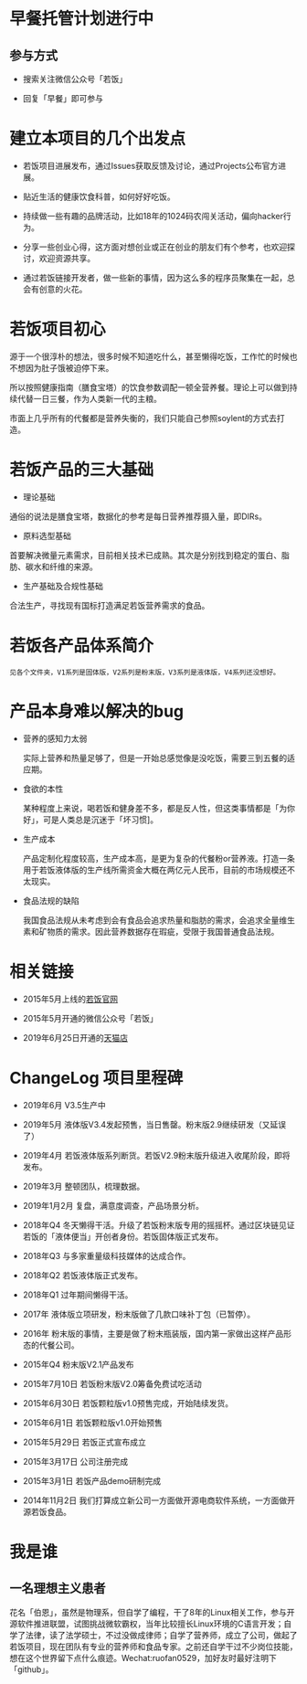 # 早餐托管计划进行中

## 参与方式

- 搜索关注微信公众号「若饭」

- 回复「早餐」即可参与



# 建立本项目的几个出发点

- 若饭项目进展发布，通过Issues获取反馈及讨论，通过Projects公布官方进展。

- 贴近生活的健康饮食科普，如何好好吃饭。

- 持续做一些有趣的品牌活动，比如18年的1024码农闯关活动，偏向hacker行为。

- 分享一些创业心得，这方面对想创业或正在创业的朋友们有个参考，也欢迎探讨，欢迎资源共享。

- 通过若饭链接开发者，做一些新的事情，因为这么多的程序员聚集在一起，总会有创意的火花。



# 若饭项目初心

源于一个很淳朴的想法，很多时候不知道吃什么，甚至懒得吃饭，工作忙的时候也不想因为肚子饿被迫停下来。

所以按照健康指南（膳食宝塔）的饮食参数调配一顿全营养餐。理论上可以做到持续代替一日三餐，作为人类新一代的主粮。

市面上几乎所有的代餐都是营养失衡的，我们只能自己参照soylent的方式去打造。


# 若饭产品的三大基础

- 理论基础

通俗的说法是膳食宝塔，数据化的参考是每日营养推荐摄入量，即DIRs。

- 原料选型基础

首要解决微量元素需求，目前相关技术已成熟。其次是分别找到稳定的蛋白、脂肪、碳水和纤维的来源。


- 生产基础及合规性基础

合法生产，寻找现有国标打造满足若饭营养需求的食品。


# 若饭各产品体系简介

```
见各个文件夹，V1系列是固体版，V2系列是粉末版，V3系列是液体版，V4系列还没想好。
```


# 产品本身难以解决的bug

- 营养的感知力太弱

  实际上营养和热量足够了，但是一开始总感觉像是没吃饭，需要三到五餐的适应期。

- 食欲的本性

  某种程度上来说，喝若饭和健身差不多，都是反人性，但这类事情都是「为你好」，可是人类总是沉迷于「坏习惯]。

- 生产成本

  产品定制化程度较高，生产成本高，是更为复杂的代餐粉or营养液。打造一条用于若饭液体版的生产线所需资金大概在两亿元人民币，目前的市场规模还不太现实。

- 食品法规的缺陷

  我国食品法规从未考虑到会有食品会追求热量和脂肪的需求，会追求全量维生素和矿物质的需求。因此营养数据存在瑕疵，受限于我国普通食品法规。
  

# 相关链接

- 2015年5月上线的[若饭官网](http://www.ruffood.com/ "若饭官网")

- 2015年5月开通的微信公众号「若饭」

- 2019年6月25日开通的[天猫店](https://ruofansp.tmall.com/ "天猫店")



# ChangeLog 项目里程碑

- 2019年6月
V3.5生产中

- 2019年5月
液体版V3.4发起预售，当日售罄。粉末版2.9继续研发（又延误了）

- 2019年4月
若饭液体版系列断货。若饭V2.9粉末版升级进入收尾阶段，即将发布。

- 2019年3月
整顿团队，梳理数据。

- 2019年1月2月
复盘，满意度调查，产品场景分析。

- 2018年Q4
冬天懒得干活。升级了若饭粉末版专用的摇摇杯。通过区块链见证若饭的「液体便当」开创者身份。若饭固体版正式发布。

- 2018年Q3
与多家重量级科技媒体的达成合作。

- 2018年Q2
若饭液体版正式发布。

- 2018年Q1
过年期间懒得干活。

- 2017年
液体版立项研发，粉末版做了几款口味补丁包（已暂停）。

- 2016年
粉末版的事情，主要是做了粉末瓶装版，国内第一家做出这样产品形态的代餐公司。


- 2015年Q4
粉末版V2.1产品发布


- 2015年7月10日
若饭粉末版V2.0筹备免费试吃活动

- 2015年6月30日
若饭颗粒版v1.0预售完成，开始陆续发货。

- 2015年6月1日
若饭颗粒版v1.0开始预售

- 2015年5月29日
若饭正式宣布成立

- 2015年3月17日
公司注册完成

- 2015年3月1日
若饭产品demo研制完成

- 2014年11月2日
我们打算成立新公司一方面做开源电商软件系统，一方面做开源若饭食品。

# 我是谁

## 一名理想主义患者

花名「伯恩」，虽然是物理系，但自学了编程，干了8年的Linux相关工作，参与开源软件推进联盟，试图挑战微软霸权，当年比较擅长Linux环境的C语言开发；自学了法律，读了法学硕士，不过没做成律师；自学了营养师，成立了公司，做起了若饭项目，现在团队有专业的营养师和食品专家。之前还自学干过不少岗位技能，想在这个世界留下点什么痕迹。Wechat:ruofan0529，加好友时最好注明下「github」。

